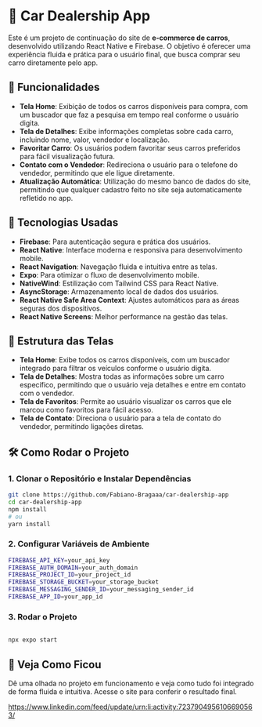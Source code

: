 # 🚗 Car Dealership App

Este é um projeto de continuação do site de **e-commerce de carros**, desenvolvido utilizando React Native e Firebase. O objetivo é oferecer uma experiência fluida e prática para o usuário final, que busca comprar seu carro diretamente pelo app.

## 📱 Funcionalidades

- **Tela Home**: Exibição de todos os carros disponíveis para compra, com um buscador que faz a pesquisa em tempo real conforme o usuário digita.
- **Tela de Detalhes**: Exibe informações completas sobre cada carro, incluindo nome, valor, vendedor e localização.
- **Favoritar Carro**: Os usuários podem favoritar seus carros preferidos para fácil visualização futura.
- **Contato com o Vendedor**: Redireciona o usuário para o telefone do vendedor, permitindo que ele ligue diretamente.
- **Atualização Automática**: Utilização do mesmo banco de dados do site, permitindo que qualquer cadastro feito no site seja automaticamente refletido no app.

## 🚀 Tecnologias Usadas

- **Firebase**: Para autenticação segura e prática dos usuários.
- **React Native**: Interface moderna e responsiva para desenvolvimento mobile.
- **React Navigation**: Navegação fluida e intuitiva entre as telas.
- **Expo**: Para otimizar o fluxo de desenvolvimento mobile.
- **NativeWind**: Estilização com Tailwind CSS para React Native.
- **AsyncStorage**: Armazenamento local de dados dos usuários.
- **React Native Safe Area Context**: Ajustes automáticos para as áreas seguras dos dispositivos.
- **React Native Screens**: Melhor performance na gestão das telas.

## 📄 Estrutura das Telas

- **Tela Home**: Exibe todos os carros disponíveis, com um buscador integrado para filtrar os veículos conforme o usuário digita.
- **Tela de Detalhes**: Mostra todas as informações sobre um carro específico, permitindo que o usuário veja detalhes e entre em contato com o vendedor.
- **Tela de Favoritos**: Permite ao usuário visualizar os carros que ele marcou como favoritos para fácil acesso.
- **Tela de Contato**: Direciona o usuário para a tela de contato do vendedor, permitindo ligações diretas.

## 🛠️ Como Rodar o Projeto

### 1. Clonar o Repositório e Instalar Dependências

```bash
git clone https://github.com/Fabiano-Bragaaa/car-dealership-app
cd car-dealership-app
npm install
# ou
yarn install
```

### 2. Configurar Variáveis de Ambiente

```bash
FIREBASE_API_KEY=your_api_key
FIREBASE_AUTH_DOMAIN=your_auth_domain
FIREBASE_PROJECT_ID=your_project_id
FIREBASE_STORAGE_BUCKET=your_storage_bucket
FIREBASE_MESSAGING_SENDER_ID=your_messaging_sender_id
FIREBASE_APP_ID=your_app_id
```

### 3. Rodar o Projeto

```bash

npx expo start

```

## 🌟 Veja Como Ficou

Dê uma olhada no projeto em funcionamento e veja como tudo foi integrado de forma fluida e intuitiva. Acesse o site para conferir o resultado final.

https://www.linkedin.com/feed/update/urn:li:activity:7237904956106690563/


